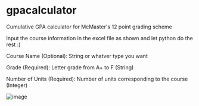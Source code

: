 # gpacalculator
Cumulative GPA calculator for McMaster's 12 point grading scheme

Input the course information in the excel file as shown and let python do the rest :)


Course Name (Optional): String or whatver type you want

Grade (Required): Letter grade from A+ to F (String)

Number of Units (Required): Number of units corresponding to the course (Integer)

![image](https://user-images.githubusercontent.com/35879502/147504581-fd534885-c046-4a28-aeaa-7660dc9f8a9b.png)
